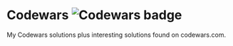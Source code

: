 # Codewars ![Codewars badge](https://www.codewars.com/users/xliiauo/badges/micro)

My Codewars solutions plus interesting solutions found on codewars.com.
